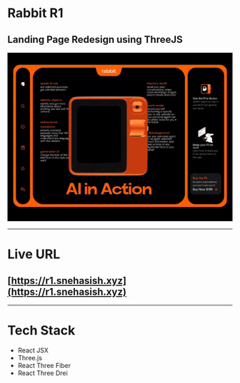 # Rabbit R1
## Landing Page Redesign using ThreeJS

<img src="./public/readme/r1.gif" alt="gif" style="width:auto;height:auto;max-height:400px;">

---

# Live URL
## [https://r1.snehasish.xyz](https://r1.snehasish.xyz)

---

# Tech Stack

- React JSX
- Three.js
- React Three Fiber
- React Three Drei


